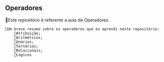 ## Operadores

🤖Este repositório é referente a aula de Operadores.

    👀Um breve resumo sobre os operadores que eu aprendi neste repositório:
        🔷Atribuição;
        🔷Aritméticos;
        🔷Unários;
        🔷Ternários;
        🔷Relacionais;
        🔷Lógicos
